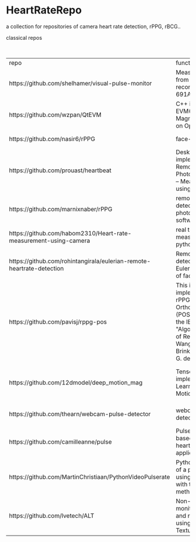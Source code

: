 # HeartRateRepo
a collection for repositories of camera heart rate detection, rPPG, rBCG..

classical repos
<table>
    <tr>
        <td>repo</td>
        <td>functions</td>
        <td>comments</td>
    </tr>
    <tr>
        <td>https://github.com/shelhamer/visual-pulse-monitor</td>
        <td>Measure heart rate from standard video recording (UMass CS 691A final project)</td>
        <td>static, forehead</td>
    </tr>
    <tr>
        <td>https://github.com/wzpan/QtEVM</td>
        <td>C++ implementation of EVM(Eulerian Video Magnification), based on OpenCV and Qt.</td>
        <td>EVM method</td>
    </tr>
    <tr>
        <td>https://github.com/nasir6/rPPG</td>
        <td>face-skin-filteri</td>
        <td>rPPG method</td>
    </tr>
    <tr>
        <td>https://github.com/prouast/heartbeat</td>
        <td>Desktop implementation of Remote Photoplethysmography – Measuring heart rate using facial video.</td>
        <td>rPPG method</td>
    </tr>
    <tr>
        <td>https://github.com/marnixnaber/rPPG</td>
        <td>remote heart rate detection / photoplethysmography software, Matlab</td>
        <td>rPPG method</td>
    </tr>
    <tr>
        <td>https://github.com/habom2310/Heart-rate-measurement-using-camera</td>
        <td>real time application to measure heart rate, python</td>
        <td>rPPG method, goog GUI</td>
    </tr>
    <tr>
        <td>https://github.com/rohintangirala/eulerian-remote-heartrate-detection</td>
        <td>Remote heart rate detection through Eulerian magnification of face videos</td>
        <td>EVM method</td>
    </tr>
    <tr>
        <td>https://github.com/pavisj/rppg-pos</td>
        <td>This is an implementation of rPPG called as Plane Orthogonal-to-Skin (POS) as described in the IEEE paper - "Algorithmic Principles of Remote PPG," W. Wang, A. C. den Brinker, S. Stuijk and G. de Haan.</td>
        <td>rPPG method</td>
    </tr>
    <tr>
        <td>https://github.com/12dmodel/deep_motion_mag</td>
        <td>Tensorflow implementation of Learning-based Video Motion Magnification</td>
        <td>VM method, not directly related to heart rate</td>
    </tr>
    <tr>
        <td>https://github.com/thearn/webcam-pulse-detector</td>
        <td>webcam-pulse-detector</td>
        <td>rPPG method, with demo</td>
    </tr>
    <tr>
        <td>https://github.com/camilleanne/pulse</td>
        <td>Pulse is a browser-based, non-contact heartrate detection application. </td>
        <td>rPPG method, code is clean</td>
    </tr>
    <tr>
        <td>https://github.com/MartinChristiaan/PythonVideoPulserate</td>
        <td>Python implementation of a pulse rate monitor using rPPG from video with the chrominance method.</td>
        <td>rPPG method, stable,good GUI</td>
    </tr>
    <tr>
        <td>https://github.com/lvetech/ALT</td>
        <td>Non-contact real-time monitoring of heart and respiration rates using Artificial Light Texture (ALT)</td>
        <td>ALT method, need additional hardware</td>
    </tr>
</table>
